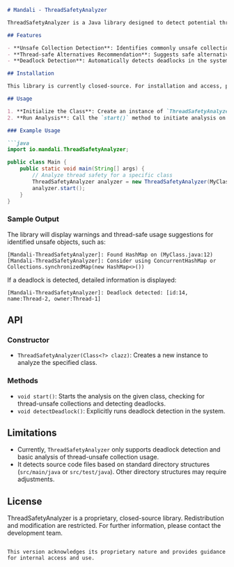 ```markdown
# Mandali - ThreadSafetyAnalyzer

ThreadSafetyAnalyzer is a Java library designed to detect potential thread safety issues within Java classes. This library helps identify the use of collections that may not be thread-safe in multi-threaded environments and automatically detects deadlocks when running.

## Features

- **Unsafe Collection Detection**: Identifies commonly unsafe collections in multi-threaded contexts, such as `ArrayList`, `HashMap`, and `StringBuilder`.
- **Thread-safe Alternatives Recommendation**: Suggests safe alternatives to replace unsafe collections or objects.
- **Deadlock Detection**: Automatically detects deadlocks in the system and displays detailed information about the locked threads.

## Installation

This library is currently closed-source. For installation and access, please contact the development team or refer to internal documentation.

## Usage

1. **Initialize the Class**: Create an instance of `ThreadSafetyAnalyzer` with the class you want to analyze.
2. **Run Analysis**: Call the `start()` method to initiate analysis on the specified class.

### Example Usage

```java
import io.mandali.ThreadSafetyAnalyzer;

public class Main {
    public static void main(String[] args) {
        // Analyze thread safety for a specific class
        ThreadSafetyAnalyzer analyzer = new ThreadSafetyAnalyzer(MyClass.class);
        analyzer.start();
    }
}
```

### Sample Output

The library will display warnings and thread-safe usage suggestions for identified unsafe objects, such as:
```plaintext
[Mandali-ThreadSafetyAnalyzer]: Found HashMap on (MyClass.java:12)
[Mandali-ThreadSafetyAnalyzer]: Consider using ConcurrentHashMap or Collections.synchronizedMap(new HashMap<>())
```

If a deadlock is detected, detailed information is displayed:
```plaintext
[Mandali-ThreadSafetyAnalyzer]: Deadlock detected: [id:14, name:Thread-2, owner:Thread-1]
```

## API

### Constructor
- `ThreadSafetyAnalyzer(Class<?> clazz)`: Creates a new instance to analyze the specified class.

### Methods
- `void start()`: Starts the analysis on the given class, checking for thread-unsafe collections and detecting deadlocks.
- `void detectDeadlock()`: Explicitly runs deadlock detection in the system.

## Limitations

- Currently, `ThreadSafetyAnalyzer` only supports deadlock detection and basic analysis of thread-unsafe collection usage.
- It detects source code files based on standard directory structures (`src/main/java` or `src/test/java`). Other directory structures may require adjustments.

## License

ThreadSafetyAnalyzer is a proprietary, closed-source library. Redistribution and modification are restricted. For further information, please contact the development team.
```

This version acknowledges its proprietary nature and provides guidance for internal access and use.
